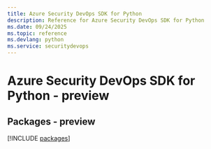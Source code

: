 ```yaml
---
title: Azure Security DevOps SDK for Python
description: Reference for Azure Security DevOps SDK for Python
ms.date: 09/24/2025
ms.topic: reference
ms.devlang: python
ms.service: securitydevops
---
```

# Azure Security DevOps SDK for Python - preview
## Packages - preview
[!INCLUDE [packages](security-devops-index.md)]